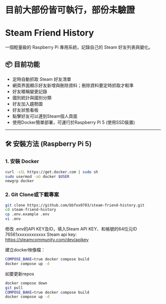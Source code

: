 # 目前大部份皆可執行，部份未驗證

# Steam Friend History

一個輕量級的 Raspberry Pi 專用系統，記錄自己的 Steam 好友列表與變化。

## 📦 目前功能
- 定時自動抓取 Steam 好友清單
- 網頁界面顯示好友新增與刪除資料；刪除資料要定時抓取才較準
- 好友暱稱變更記錄
- 國別統計與國別分類
- 好友加入趨勢圖
- 好友狀態看板
- 點擊好友可以連到Steam個人頁面
- 使用Docker簡單部署，可運行於Raspberry Pi 5 (使用SSD裝置)

---

## 🛠️ 安裝方法 (Raspberry Pi 5)

### 1. 安裝 Docker
```bash
curl -sSL https://get.docker.com | sudo sh
sudo usermod -aG docker $USER
newgrp docker
```

### 2. Git Clone或下載專案

```bash
git clone https://github.com/bbfox0703/steam-friend-history.git
cd steam-friend-history
cp .env.example .env
vi .env
```

修改 .env的API KEY及ID，填入Steam API KEY、和帳號的64位元ID 76561xxxxxxxxxxxx
Steam api key: https://steamcommunity.com/dev/apikey

建立docker映像檔：
```bash
COMPOSE_BAKE=true docker compose build
docker compose up -d
```

如要更新repos
```bash
docker compose down
git pull
COMPOSE_BAKE=true docker compose build
docker compose up -d
```

